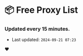# :package: Free Proxy List
### Updated every 15 minutes.

- Last updated: `2024-09-21 07:23`

:heart:
